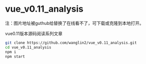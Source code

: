 # vue_v0.11_analysis



注：图片地址被guthub给替换了在线看不了，可下载或克隆到本地打开。



vue0.11版本源码阅读系列文章

```bash
git clone https://github.com/wanglin2/vue_v0.11_analysis.git
cd vue_v0.11_analysis
npm i
npm start
```

